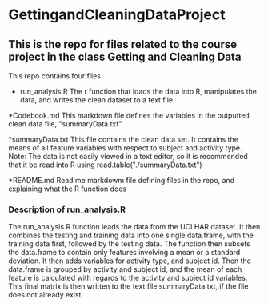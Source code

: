 # GettingandCleaningDataProject
## This is the repo for files related to the course project in the class Getting and Cleaning Data

This repo contains four files

* run_analysis.R  The r function that loads the data into R, manipulates the data, and writes the
clean dataset to a text file.  

*Codebook.md  This markdown file defines the variables in the outputted clean data file, "summaryData.txt"

*summaryData.txt  This file contains the clean data set.  It contains the means of all feature variables
with respect to subject and activity type. Note:  The data is not easily viewed in a text editor, so it is
recommended that it be read into R using read.table("./summaryData.txt")

*README.md  Read me markdowm file defining files in the repo, and explaining what the R function does

### Description of run_analysis.R

The run_analysis.R  function leads the data from the UCI HAR dataset.  It then 
combines the testing and training data into one single data.frame, with the training 
data first, followed by the testing data.  The function then subsets the data.frame
to contain only features involving a mean or a standard deviation.  It then adds
variables for activity type, and subject id.  Then the data.frame is grouped by 
activity and subject id, and the mean of each feature is calculated with regards
to the activity and subject id variables.  This final matrix is then written to the 
text file summaryData.txt, if the file does not already exist.
